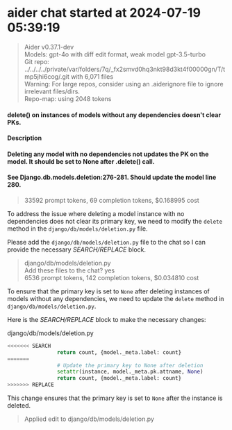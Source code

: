 
# aider chat started at 2024-07-19 05:39:19

> Aider v0.37.1-dev  
> Models: gpt-4o with diff edit format, weak model gpt-3.5-turbo  
> Git repo: ../../../../private/var/folders/7q/_fx2smvd0hq3nkt98d3kt4f00000gn/T/tmp5jhi6cog/.git with 6,071 files  
> Warning: For large repos, consider using an .aiderignore file to ignore irrelevant files/dirs.  
> Repo-map: using 2048 tokens  

#### delete() on instances of models without any dependencies doesn't clear PKs.  
#### Description  
#### 	  
#### Deleting any model with no dependencies not updates the PK on the model. It should be set to None after .delete() call.  
#### See Django.db.models.deletion:276-281. Should update the model line 280.  
> 33592 prompt tokens, 69 completion tokens, $0.168995 cost  

To address the issue where deleting a model instance with no dependencies does not clear its primary key, we need to modify the `delete` method in the `django/db/models/deletion.py` file.

Please add the `django/db/models/deletion.py` file to the chat so I can provide the necessary *SEARCH/REPLACE* block.

> django/db/models/deletion.py  
> Add these files to the chat? yes  
> 6536 prompt tokens, 142 completion tokens, $0.034810 cost  

To ensure that the primary key is set to `None` after deleting instances of models without any dependencies, we need to update the `delete` method in `django/db/models/deletion.py`.

Here is the *SEARCH/REPLACE* block to make the necessary changes:

django/db/models/deletion.py
```python
<<<<<<< SEARCH
                return count, {model._meta.label: count}
=======
                # Update the primary key to None after deletion
                setattr(instance, model._meta.pk.attname, None)
                return count, {model._meta.label: count}
>>>>>>> REPLACE
```

This change ensures that the primary key is set to `None` after the instance is deleted.

> Applied edit to django/db/models/deletion.py  
